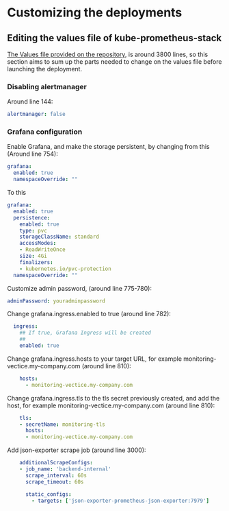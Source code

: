 # Customizing the deployments

## Editing the values file of kube-prometheus-stack

[The Values file provided on the repository](https://github.com/prometheus-community/helm-charts/blob/main/charts/kube-prometheus-stack/values.yaml), is around 3800 lines, so this section aims to sum up the parts needed to change on the values file before launching the deployment.

### Disabling alertmanager

Around line 144:

```yaml
alertmanager: false
```

### Grafana configuration

Enable Grafana, and make the storage persistent, by changing from this (Around line 754):

```yaml
grafana:
  enabled: true
  namespaceOverride: ""
```

To this

```yaml
grafana:
  enabled: true
  persistence:
    enabled: true
    type: pvc
    storageClassName: standard
    accessModes:
    - ReadWriteOnce
    size: 4Gi
    finalizers:
    - kubernetes.io/pvc-protection
  namespaceOverride: ""
```

Customize admin password, (around line 775-780):

```yaml
adminPassword: youradminpassword
```

Change grafana.ingress.enabled to true (around line 782):

```yaml
  ingress:
    ## If true, Grafana Ingress will be created
    ##
    enabled: true
```

Change grafana.ingress.hosts to your target URL, for example monitoring-vectice.my-company.com (around line 810):

```yaml
    hosts: 
      - monitoring-vectice.my-company.com
```

Change grafana.ingress.tls to the tls secret previously created, and add the host, for example monitoring-vectice.my-company.com (around line 810):

```yaml
    tls:
    - secretName: monitoring-tls
      hosts:
      - monitoring-vectice.my-company.com
```

Add json-exporter scrape job (around line 3000):

```yaml
    additionalScrapeConfigs:
    - job_name: 'backend-internal'
      scrape_interval: 60s
      scrape_timeout: 60s

      static_configs:
        - targets: ['json-exporter-prometheus-json-exporter:7979']
```
